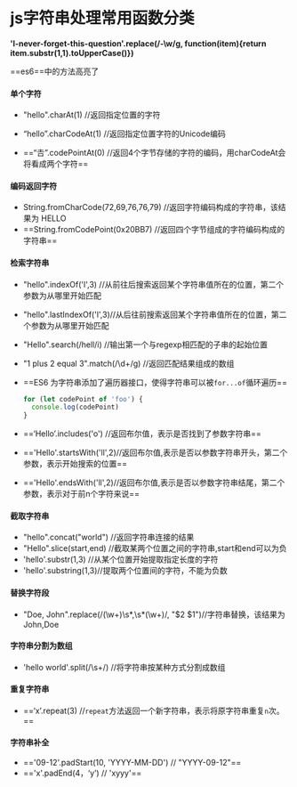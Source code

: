 # js字符串处理常用函数分类

**'I-never-forget-this-question'.replace(/-\w/g, function(item){return item.substr(1,1).toUpperCase()})**

==es6==中的方法高亮了

#### 单个字符

- "hello".charAt(1) //返回指定位置的字符

- “hello”.charCodeAt(1) //返回指定位置字符的Unicode编码
- ==“𠮷”.codePointAt(0) //返回4个字节存储的字符的编码，用charCodeAt会将看成两个字符==

#### 编码返回字符

- String.fromCharCode(72,69,76,76,79) //返回字符编码构成的字符串，该结果为 HELLO
- ==String.fromCodePoint(0x20BB7) //返回四个字节组成的字符编码构成的字符串==

#### 检索字符串

- "hello".indexOf('l',3) //从前往后搜索返回某个字符串值所在的位置，第二个参数为从哪里开始匹配

- "hello".lastIndexOf('l',3)//从后往前搜索返回某个字符串值所在的位置，第二个参数为从哪里开始匹配

- "Hello".search(/hell/i) //输出第一个与regexp相匹配的子串的起始位置

- "1 plus 2 equal 3".match(/\d+/g)  //返回匹配结果组成的数组

- ==ES6 为字符串添加了遍历器接口，使得字符串可以被`for...of`循环遍历==

  ```javascript
  for (let codePoint of 'foo') {
    console.log(codePoint)
  }
  ```

- ==‘Hello’.includes('o')  //返回布尔值，表示是否找到了参数字符串==

- =='Hello'.startsWith('ll',2)//返回布尔值,表示是否以参数字符串开头，第二个参数，表示开始搜索的位置==

- =='Hello'.endsWith('ll',2)//返回布尔值,表示是否以参数字符串结尾，第二个参数，表示对于前n个字符来说==

#### 截取字符串

- "hello".concat("world") //返回字符串连接的结果
- "Hello".slice(start,end) //截取某两个位置之间的字符串,start和end可以为负
- 'hello'.substr(1,3) //从某个位置开始提取指定长度的字符
- 'hello'.substring(1,3)//提取两个位置间的字符，不能为负数

#### 替换字符段

- "Doe, John".replace(/(\w+)\s*,\s*(\w+)/, "$2 $1")//字符串替换，该结果为John,Doe

#### 字符串分割为数组

- 'hello world'.split(/\s+/) //将字符串按某种方式分割成数组

#### 重复字符串

- ==‘x’.repeat(3) //`repeat`方法返回一个新字符串，表示将原字符串重复`n`次。==

#### 字符串补全

- =='09-12'.padStart(10, 'YYYY-MM-DD') // "YYYY-09-12"==
- =='x'.padEnd(4，‘y’) // 'xyyy'==









​	
​	